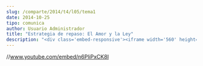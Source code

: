```yaml
---
slug: /comparte/2014/t4/l05/tema1
date: 2014-10-25
tipo: comunica
author: Usuario Administrador
title: "Estrategia de repaso: El Amor y la Ley"
description: "<div class='embed-responsive'><iframe width='560' height='315' src='//www.youtube.com/embed/n6PliPxCK8I' frameborder='0' allowfullscreen></iframe></div>"
---
```


//www.youtube.com/embed/n6PliPxCK8I

